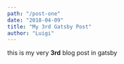 ```yaml
---
path: "/post-one"
date: "2018-04-09"
title: "My 3rd Gatsby Post"
author: "Luigi"
---
```


this is my very **3rd** blog post in gatsby